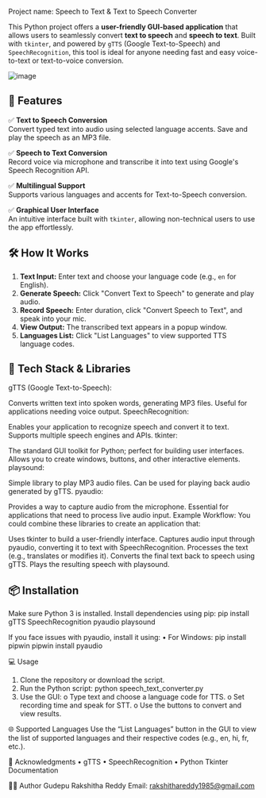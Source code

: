 Project name:  Speech to Text & Text to Speech Converter


This Python project offers a **user-friendly GUI-based application** that allows users to seamlessly convert **text to speech** and **speech to text**. Built with `tkinter`, and powered by `gTTS` (Google Text-to-Speech) and `SpeechRecognition`, this tool is ideal for anyone needing fast and easy voice-to-text or text-to-voice conversion.
  
![image](https://github.com/user-attachments/assets/bb778369-5c05-456f-b86d-b40ce3bf19eb)


## 🚀 Features

✅ **Text to Speech Conversion**  
Convert typed text into audio using selected language accents. Save and play the speech as an MP3 file.

✅ **Speech to Text Conversion**  
Record voice via microphone and transcribe it into text using Google's Speech Recognition API.

✅ **Multilingual Support**  
Supports various languages and accents for Text-to-Speech conversion.

✅ **Graphical User Interface**  
An intuitive interface built with `tkinter`, allowing non-technical users to use the app effortlessly.

## 🛠️ How It Works

1. **Text Input:** Enter text and choose your language code (e.g., `en` for English).
2. **Generate Speech:** Click "Convert Text to Speech" to generate and play audio.
3. **Record Speech:** Enter duration, click "Convert Speech to Text", and speak into your mic.
4. **View Output:** The transcribed text appears in a popup window.
5. **Languages List:** Click "List Languages" to view supported TTS language codes.

## 🧰 Tech Stack & Libraries

gTTS (Google Text-to-Speech):

Converts written text into spoken words, generating MP3 files.
Useful for applications needing voice output.
SpeechRecognition:

Enables your application to recognize speech and convert it to text.
Supports multiple speech engines and APIs.
tkinter:

The standard GUI toolkit for Python; perfect for building user interfaces.
Allows you to create windows, buttons, and other interactive elements.
playsound:

Simple library to play MP3 audio files.
Can be used for playing back audio generated by gTTS.
pyaudio:

Provides a way to capture audio from the microphone.
Essential for applications that need to process live audio input.
Example Workflow:
You could combine these libraries to create an application that:

Uses tkinter to build a user-friendly interface.
Captures audio input through pyaudio, converting it to text with SpeechRecognition.
Processes the text (e.g., translates or modifies it).
Converts the final text back to speech using gTTS.
Plays the resulting speech with playsound.

## 📦 Installation

Make sure Python 3 is installed.
Install dependencies using pip:
pip install gTTS SpeechRecognition pyaudio playsound


If you face issues with pyaudio, install it using:
•	For Windows:
pip install pipwin
pipwin install pyaudio

💻 Usage
1.	Clone the repository or download the script.
2.	Run the Python script:
python speech_text_converter.py
3.	Use the GUI:
o	Type text and choose a language code for TTS.
o	Set recording time and speak for STT.
o	Use the buttons to convert and view results.

🌐 Supported Languages
Use the “List Languages” button in the GUI to view the list of supported languages and their respective codes (e.g., en, hi, fr, etc.).

🙌 Acknowledgments
•	gTTS
•	SpeechRecognition
•	Python Tkinter Documentation

👩‍💻 Author
Gudepu Rakshitha Reddy
Email: rakshithareddy1985@gmail.com

